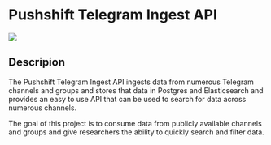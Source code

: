 # Pushshift Telegram Ingest API

![](https://encrypted-tbn0.gstatic.com/images?q=tbn:ANd9GcSXG_xMmYM2H-3aA23-yLirD5s20cVBC-VtbnCQQt-jEbDld7lp)

## Descripion

The Pushshift Telegram Ingest API ingests data from numerous Telegram channels and groups and stores that data in Postgres and Elasticsearch and provides an easy to use API that can be used to search for data across numerous channels.

The goal of this project is to consume data from publicly available channels and groups and give researchers the ability to quickly search and filter data.


